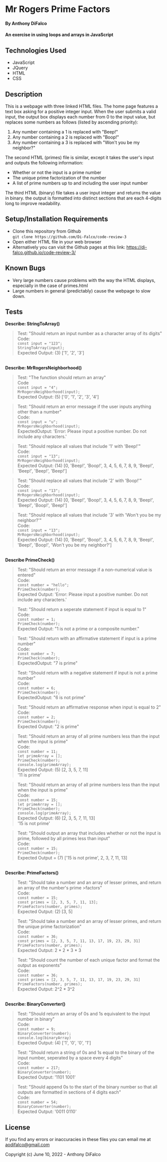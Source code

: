 # Mr Rogers Prime Factors

#### By Anthony DiFalco

#### An exercise in using loops and arrays in JavaScript

## Technologies Used

* JavaScript
* JQuery
* HTML
* CSS

## Description

This is a webpage with three linked HTML files. The home page features a text box asking for a positive integer input. When the user submits a valid input, the output box displays each number from 0 to the input value, but replaces some numbers as follows (listed by ascending priority):

1. Any number containing a 1 is replaced with "Beep!"
2. Any number containing a 2 is replaced with "Boop!"
3. Any number containing a 3 is replaced with "Won't you be my neighbor?"

The second HTML (primes) file is similar, except it takes the user's input and outputs the following information:

* Whether or not the input is a prime number
* The unique prime factorization of the number
* A list of prime numbers up to and including the user input number

The third HTML (binary) file takes a user input integer and returns the value in binary. the output is formatted into distinct sections that are each 4-digits long to improve readability.

## Setup/Installation Requirements

* Clone this repository from Github<br>
```git clone https://github.com/Di-Falco/code-review-3```
* Open either HTML file in your web browser
* Alternatively you can visit the Github pages at this link: https://di-falco.github.io/code-review-3/

## Known Bugs

* Very large numbers cause problems with the way the HTML displays, especially in the case of primes.html
* Large numbers in general (predictably) cause the webpage to slow down.

## Tests

<strong>Describe: StringToArray()</strong><br>

>Test: "Should return an input number as a character array of its digits"<br>
>Code:<br>
>```const input = "123";```<br>
>```StringToArray(input);```<br>
>Expected Output: (3) ['1', '2', '3']<br>

<br><strong>Describe: MrRogersNeighborhood()</strong><br>

>Test: "The function should return an array"<br>
>Code<br>
>```const input = "4";```<br>
>```MrRogersNeighborhood(input);```<br>
>Expected Output: (5) ['0', '1', '2', '3', '4']<br>

>Test: "Should return an error message if the user inputs anything other than a number"<br>
>Code:<br>
>```const input = "u";```<br>
>```MrRogersNeighborhood(input);```<br>
>ExpectedOutput: 'Error: Please input a positive number. Do not include any characters.'<br>

>Test: "Should replace all values that include '1' with 'Beep!'"<br>
>Code:<br>
>```const input = "13";```<br>
>```MrRogersNeighborhood(input);```<br>
>Expected Output: (14) [0, 'Beep!', 'Boop!', 3, 4, 5, 6, 7, 8, 9, 'Beep!', 'Beep!', 'Beep!', 'Beep!']<br>

>Test: "Should replace all values that include '2' with 'Boop!'"<br>
>Code:<br>
>```const input = "13";```<br>
>```MrRogersNeighborhood(input);```<br>
>Expected Output: (14) [0, 'Beep!', 'Boop!', 3, 4, 5, 6, 7, 8, 9, 'Beep!', 'Beep!', 'Boop!', 'Beep!']<br>

>Test: "Should replace all values that include '3' with 'Won't you be my neighbor?'"<br>
>Code:<br>
>```const input = "13";```<br>
>```MrRogersNeighborhood(input);```<br>
>Expected Output: (14) [0, 'Beep!', 'Boop!', 3, 4, 5, 6, 7, 8, 9, 'Beep!', 'Beep!', 'Boop!', 'Won't you be my neighbor?']<br>


<br><strong>Describe PrimeCheck()</strong><br>

>Test: "Should return an error message if a non-numerical value is entered"<br>
>Code:<br>
>```const number = "hello";```<br>
>```PrimeCheck(number);```<br>
>Expected Output: 'Error: Please input a positive number. Do not include any characters.'<br>

>Test: "Should return a seperate statement if input is equal to 1"<br>
>Code:<br>
>```const number = 1;```<br>
>```PrimeCheck(number);```<br>
>Expected Output: "1 is not a prime or a composite number."<br>

>Test: "Should return with an affirmative statement if input is a prime number"<br>
>Code:<br>
>```const number = 7;```<br>
>```PrimeCheck(number);```<br>
>ExpectedOutput: "7 is prime"<br>

>Test: "Should return with a negative statement if input is not a prime number"<br>
>Code:<br>
>```const number = 6;```<br>
>```PrimeCheck(number);```<br>
>ExpectedOutput: "6 is not prime"<br>

>Test: "Should return an affirmative response when input is equal to 2"<br>
>Code:<br>
>```const number = 2;```<br>
>```PrimeCheck(number);```<br>
>Expected Output: "2 is prime"<br>

>Test: "Should return an array of all prime numbers less than the input when the input is prime"<br>
>Code:<br>
>```const number = 11;```<br>
>```let primeArray = [];```<br>
>```PrimeCheck(number);```<br>
>```console.log(primeArray);```<br>
>Expected Output: (5) [2, 3, 5, 7, 11]<br>
>                 '11 is prime'<br>

>Test: "Should return an array of all prime numbers less than the input when the input is prime"<br>
>Code:<br>
>```const number = 15;```<br>
>```let primeArray = [];```<br>
>```PrimeCheck(number);```<br>
>```console.log(primeArray);```<br>
>Expected Output: (6) [2, 3, 5, 7, 11, 13]<br>
>                 '15 is not prime'<br>

>Test: "Should output an array that includes whether or not the input is prime, followed by all primes less than input"<br>
>Code:<br>
>```const number = 15;```<br>
>```PrimeCheck(number);```<br>
>Expected Output = (7) ['15 is not prime', 2, 3, 7, 11, 13]<br>


<br><strong>Describe: PrimeFactors()</strong><br>


>Test: "Should take a number and an array of lesser primes, and return an array of the number's prime >factors"<br>
>Code:<br>
>```const number = 15;```<br>
>```const primes = [2, 3, 5, 7, 11, 13];```<br>
>```PrimeFactors(number, primes);```<br>
>Expected Output: (2) [3, 5]<br>

>Test: "Should take a number and an array of lesser primes, and return the unique prime factorization"<br>
>Code:<br>
>```const number = 36;```<br>
>```const primes = [2, 3, 5, 7, 11, 13, 17, 19, 23, 29, 31]```<br>
>```PrimeFactors(number, primes);```<br>
>Expected Output: 2 * 2 * 3 * 3<br>

>Test: "Should count the number of each unique factor and format the output as exponents"<br>
>Code:<br>
>```const number = 36;```<br>
>```const primes = [2, 3, 5, 7, 11, 13, 17, 19, 23, 29, 31]```<br>
>```PrimeFactors(number, primes);```<br>
>Expected Output: 2^2 * 3^2<br>

<br><strong>Describe: BinaryConverter()</strong><br>

>Test: "Should return an array of 0s and 1s equivalent to the input number in binary"<br>
>Code:<br>
>```const number = 9;```<br>
>```BinaryConverter(number);```<br>
>```console.log(binaryArray)```<br>
>Expected Output: (4) ['1', '0', '0', '1']<br>

>Test: "Should return a string of 0s and 1s equal to the binary of the input number, seperated by a space every 4 digits"<br>
>Code:<br>
>```const number = 217;```<br>
>```BinaryConverter(number);```<br>
>Expected Output: '1101 1001'<br>

>Test: "Should append 0s to the start of the binary number so that all outputs are formatted in sections of 4 digits each"<br>
>Code:<br>
>```const number = 54;```<br>
>```BinaryConverter(number);```<br>
>Expected Output: '0011 0110'<br>

## License

If you find any errors or inaccuracies in these files you can email me at aodifalco@gmail.com 

Copyright (c) June 10, 2022 - Anthony DiFalco
